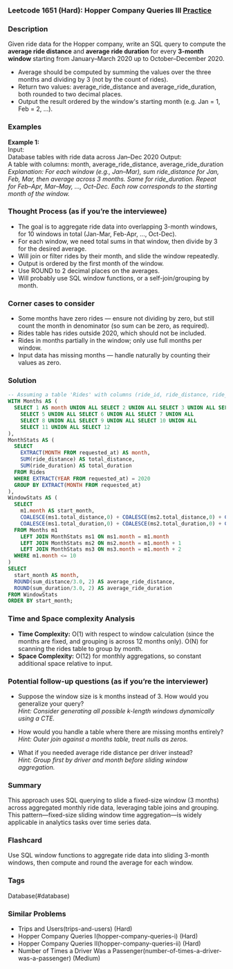 ### Leetcode 1651 (Hard): Hopper Company Queries III [Practice](https://leetcode.com/problems/hopper-company-queries-iii)

### Description  
Given ride data for the Hopper company, write an SQL query to compute the **average ride distance** and **average ride duration** for every **3-month window** starting from January–March 2020 up to October–December 2020.
- Average should be computed by summing the values over the three months and dividing by 3 (not by the count of rides).
- Return two values: average_ride_distance and average_ride_duration, both rounded to two decimal places.
- Output the result ordered by the window's starting month (e.g. Jan = 1, Feb = 2, ...).

### Examples  

**Example 1:**  
Input:  
Database tables with ride data across Jan–Dec 2020
Output:  
A table with columns: month, average_ride_distance, average_ride_duration
*Explanation: For each window (e.g., Jan–Mar), sum ride_distance for Jan, Feb, Mar, then average across 3 months. Same for ride_duration. Repeat for Feb–Apr, Mar–May, ..., Oct–Dec. Each row corresponds to the starting month of the window.*


### Thought Process (as if you’re the interviewee)  
- The goal is to aggregate ride data into overlapping 3-month windows, for 10 windows in total (Jan-Mar, Feb-Apr, ..., Oct-Dec).
- For each window, we need total sums in that window, then divide by 3 for the desired average.
- Will join or filter rides by their month, and slide the window repeatedly.
- Output is ordered by the first month of the window.
- Use ROUND to 2 decimal places on the averages.
- Will probably use SQL window functions, or a self-join/grouping by month.


### Corner cases to consider  
- Some months have zero rides — ensure not dividing by zero, but still count the month in denominator (so sum can be zero, as required).
- Rides table has rides outside 2020, which should not be included.
- Rides in months partially in the window; only use full months per window.
- Input data has missing months — handle naturally by counting their values as zero.


### Solution

```sql
-- Assuming a table 'Rides' with columns (ride_id, ride_distance, ride_duration, requested_at)
WITH Months AS (
  SELECT 1 AS month UNION ALL SELECT 2 UNION ALL SELECT 3 UNION ALL SELECT 4 UNION ALL
    SELECT 5 UNION ALL SELECT 6 UNION ALL SELECT 7 UNION ALL
    SELECT 8 UNION ALL SELECT 9 UNION ALL SELECT 10 UNION ALL
    SELECT 11 UNION ALL SELECT 12
),
MonthStats AS (
  SELECT
    EXTRACT(MONTH FROM requested_at) AS month,
    SUM(ride_distance) AS total_distance,
    SUM(ride_duration) AS total_duration
  FROM Rides
  WHERE EXTRACT(YEAR FROM requested_at) = 2020
  GROUP BY EXTRACT(MONTH FROM requested_at)
),
WindowStats AS (
  SELECT
    m1.month AS start_month,
    COALESCE(ms1.total_distance,0) + COALESCE(ms2.total_distance,0) + COALESCE(ms3.total_distance,0) AS sum_distance,
    COALESCE(ms1.total_duration,0) + COALESCE(ms2.total_duration,0) + COALESCE(ms3.total_duration,0) AS sum_duration
  FROM Months m1
    LEFT JOIN MonthStats ms1 ON ms1.month = m1.month
    LEFT JOIN MonthStats ms2 ON ms2.month = m1.month + 1
    LEFT JOIN MonthStats ms3 ON ms3.month = m1.month + 2
  WHERE m1.month <= 10
)
SELECT
  start_month AS month,
  ROUND(sum_distance/3.0, 2) AS average_ride_distance,
  ROUND(sum_duration/3.0, 2) AS average_ride_duration
FROM WindowStats
ORDER BY start_month;
```

### Time and Space complexity Analysis  
- **Time Complexity:** O(1) with respect to window calculation (since the months are fixed, and grouping is across 12 months only). O(N) for scanning the rides table to group by month.
- **Space Complexity:** O(12) for monthly aggregations, so constant additional space relative to input.


### Potential follow-up questions (as if you’re the interviewer)  

- Suppose the window size is k months instead of 3. How would you generalize your query?  
  *Hint: Consider generating all possible k-length windows dynamically using a CTE.*

- How would you handle a table where there are missing months entirely?  
  *Hint: Outer join against a months table, treat nulls as zeros.*

- What if you needed average ride distance per driver instead?  
  *Hint: Group first by driver and month before sliding window aggregation.*

### Summary
This approach uses SQL querying to slide a fixed-size window (3 months) across aggregated monthly ride data, leveraging table joins and grouping. This pattern—fixed-size sliding window time aggregation—is widely applicable in analytics tasks over time series data.


### Flashcard
Use SQL window functions to aggregate ride data into sliding 3-month windows, then compute and round the average for each window.

### Tags
Database(#database)

### Similar Problems
- Trips and Users(trips-and-users) (Hard)
- Hopper Company Queries I(hopper-company-queries-i) (Hard)
- Hopper Company Queries II(hopper-company-queries-ii) (Hard)
- Number of Times a Driver Was a Passenger(number-of-times-a-driver-was-a-passenger) (Medium)